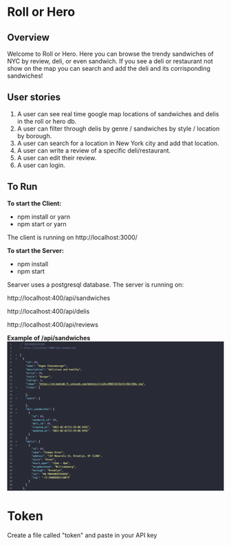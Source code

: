 # Roll or Hero

## Overview

Welcome to Roll or Hero.  Here you can browse the trendy sandwiches of NYC by review, deli, or even sandwich.  If you see a deli or restaurant not show on the map you can search and add the deli and its corrisponding sandwiches!

## User stories

1. A user can see real time google map locations of sandwiches and delis in the roll or hero db.
2. A user can filter through delis by genre / sandwiches by style / location by borough.
3. A user can search for a location in New York city and add that location.
4. A user can write a review of a specific deli/restaurant.
5. A user can edit their review.
6. A user can login. 

## To Run
**To start the Client:**
* npm install or yarn
* npm start or yarn

The client is running on http://localhost:3000/

**To start the Server:**
* npm install
* npm start

Searver uses a postgresql database.  The server is running on:

http://localhost:400/api/sandwiches

http://localhost:400/api/delis

http://localhost:400/api/reviews

**Example of /api/sandwiches**
![Read Me Server](public/img/readmeserver.png)

# Token
Create a file called "token" and paste in your API key